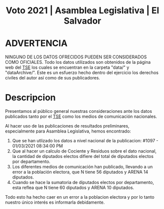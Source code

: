 <h1 align="center">
  Voto 2021 | Asamblea Legislativa | El Salvador
</h1>

# ADVERTENCIA

NINGUNO DE LOS DATOS OFRECIDOS PUEDEN SER CONSIDERADOS COMO OFICIALES. Todo los datos utilizados son obtenidos de la página web del [TSE](https://elecciones2021.tse.gob.sv) los cuales se encuentran en la carpeta "data/" y "dataArchive/". Este es un esfuerzo hecho dentro del ejercicio los derechos civiles del autor así como de sus publicadores.

# Descripcion

Presentamos al público general nuestras consideraciones ante los datos publicados tanto por el [TSE](https://elecciones2021.tse.gob.sv) como los medios de comunicación nacionales.

Al hacer uso de las publicaciones de resultados preliminares, especialmente para Asamblea Legislativa, hemos encontrado:

1. Que se han utlizado los datos a nivel nacional de la publicacion: #1097 - 01/03/2021 08:34:00 PM
2. Que al hacer un calculo de Cociente y Residuos sobre el dato nacional, la cantidad de diputados electos difiere del total de diputados electos por departamento.
3. Los diferentes medios de comunicación han publicado, llevando a un error a la población electora, que N tiene 56 diputados y ARENA 14 diputados.
4. Cuando se hace la sumatoria de diputados electos por departamento, esta reflea que N tiene 60 diputados y ARENA 10 diputados.

Todo esto ha hecho caer en un error a la poblacion electora y por lo tanto nuestro único interés es informarla debidamente.
